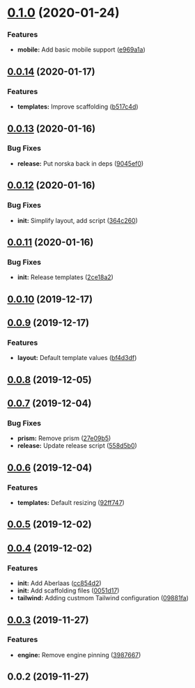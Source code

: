 # [0.1.0](https://github.com/pixelastic/sov/compare/0.0.14...0.1.0) (2020-01-24)


### Features

* **mobile:** Add basic mobile support ([e969a1a](https://github.com/pixelastic/sov/commit/e969a1a9e06d64ae53d6482601b549545d3192ce))

## [0.0.14](https://github.com/pixelastic/sov/compare/0.0.13...0.0.14) (2020-01-17)


### Features

* **templates:** Improve scaffolding ([b517c4d](https://github.com/pixelastic/sov/commit/b517c4d79f46d8ac3a920837c1b1a73c0392f829))

## [0.0.13](https://github.com/pixelastic/sov/compare/0.0.12...0.0.13) (2020-01-16)


### Bug Fixes

* **release:** Put norska back in deps ([9045ef0](https://github.com/pixelastic/sov/commit/9045ef0547dbcd290478e2b25fae95458f09a2b8))

## [0.0.12](https://github.com/pixelastic/sov/compare/0.0.11...0.0.12) (2020-01-16)


### Bug Fixes

* **init:** Simplify layout, add script ([364c260](https://github.com/pixelastic/sov/commit/364c26003e5561d6983e8e772c3293d9808c70c1))

## [0.0.11](https://github.com/pixelastic/sov/compare/0.0.10...0.0.11) (2020-01-16)


### Bug Fixes

* **init:** Release templates ([2ce18a2](https://github.com/pixelastic/sov/commit/2ce18a294e9641f223740273becb9dbff3d61bdf))

## [0.0.10](https://github.com/pixelastic/sov/compare/0.0.9...0.0.10) (2019-12-17)

## [0.0.9](https://github.com/pixelastic/sov/compare/0.0.8...0.0.9) (2019-12-17)


### Features

* **layout:** Default template values ([bf4d3df](https://github.com/pixelastic/sov/commit/bf4d3dfe4b942ca549f8e419d0bdb98cec27531f))

## [0.0.8](https://github.com/pixelastic/sov/compare/0.0.7...0.0.8) (2019-12-05)

## [0.0.7](https://github.com/pixelastic/sov/compare/0.0.6...0.0.7) (2019-12-04)


### Bug Fixes

* **prism:** Remove prism ([27e09b5](https://github.com/pixelastic/sov/commit/27e09b52ce6cc28b7039e4c7276bb22238a44836))
* **release:** Update release script ([558d5b0](https://github.com/pixelastic/sov/commit/558d5b0a9158b5d20779e785cde8ed7f7ee0ef65))

## [0.0.6](https://github.com/pixelastic/sov/compare/0.0.5...0.0.6) (2019-12-04)


### Features

* **templates:** Default resizing ([92ff747](https://github.com/pixelastic/sov/commit/92ff747d17fcbf742ef65ac6ee31f481130cce65))

## [0.0.5](https://github.com/pixelastic/sov/compare/0.0.4...0.0.5) (2019-12-02)

## [0.0.4](https://github.com/pixelastic/sov/compare/0.0.3...0.0.4) (2019-12-02)


### Features

* **init:** Add Aberlaas ([cc854d2](https://github.com/pixelastic/sov/commit/cc854d227cdd2518bf16b7442be78da192841e1d))
* **init:** Add scaffolding files ([0051d17](https://github.com/pixelastic/sov/commit/0051d179d411759dbb2f13f182c9b10d83f6f671))
* **tailwind:** Adding custmom Tailwind configuration ([09881fa](https://github.com/pixelastic/sov/commit/09881fafffe90534ad84bdabb2331b618ba03b87))

## [0.0.3](https://github.com/pixelastic/sov/compare/0.0.2...0.0.3) (2019-11-27)


### Features

* **engine:** Remove engine pinning ([3987667](https://github.com/pixelastic/sov/commit/3987667f6eadddd2e0671bb86979a1240f00ccd6))

## 0.0.2 (2019-11-27)

